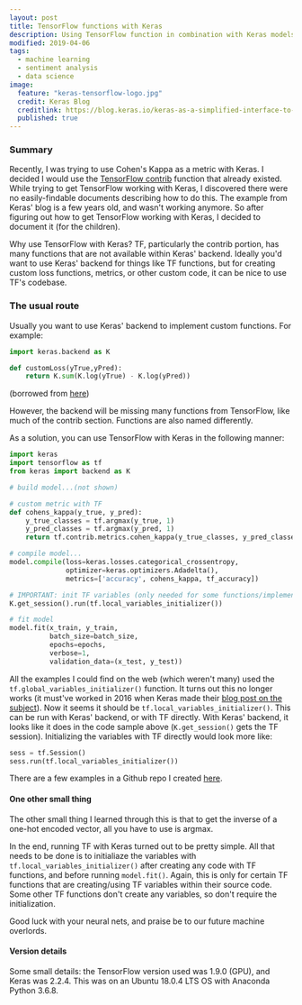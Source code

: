 ```yaml
---
layout: post
title: TensorFlow functions with Keras
description: Using TensorFlow function in combination with Keras models
modified: 2019-04-06
tags:
  - machine learning
  - sentiment analysis
  - data science
image:
  feature: "keras-tensorflow-logo.jpg"
  credit: Keras Blog
  creditlink: https://blog.keras.io/keras-as-a-simplified-interface-to-tensorflow-tutorial.html#using-keras-models-with-tensorflow
  published: true
---
```


### Summary
Recently, I was trying to use Cohen's Kappa as a metric with Keras.  I decided I would use the [TensorFlow contrib](https://www.tensorflow.org/api_docs/python/tf/contrib/metrics/cohen_kappa) function that already existed.  While trying to get TensorFlow working with Keras, I discovered there were no easily-findable documents describing how to do this.  The example from Keras' blog is a few years old, and wasn't working anymore.  So after figuring out how to get TensorFlow working with Keras, I decided to document it (for the children).

Why use TensorFlow with Keras?  TF, particularly the contrib portion, has many functions that are not available within Keras' backend.  Ideally you'd want to use Keras' backend for things like TF functions, but for creating custom loss functions, metrics, or other custom code, it can be nice to use TF's codebase.
<!--more-->

### The usual route
Usually you want to use Keras' backend to implement custom functions.  For example:

```python
import keras.backend as K

def customLoss(yTrue,yPred):
    return K.sum(K.log(yTrue) - K.log(yPred))
```
(borrowed from [here](https://stackoverflow.com/a/43821374/4549682))

However, the backend will be missing many functions from TensorFlow, like much of the contrib section.  Functions are also named differently.

As a solution, you can use TensorFlow with Keras in the following manner:

```python
import keras
import tensorflow as tf
from keras import backend as K

# build model...(not shown)

# custom metric with TF
def cohens_kappa(y_true, y_pred):
    y_true_classes = tf.argmax(y_true, 1)
    y_pred_classes = tf.argmax(y_pred, 1)
    return tf.contrib.metrics.cohen_kappa(y_true_classes, y_pred_classes, 10)[1]

# compile model...
model.compile(loss=keras.losses.categorical_crossentropy,
              optimizer=keras.optimizers.Adadelta(),
              metrics=['accuracy', cohens_kappa, tf_accuracy])

# IMPORTANT: init TF variables (only needed for some functions/implementations)
K.get_session().run(tf.local_variables_initializer())

# fit model
model.fit(x_train, y_train,
          batch_size=batch_size,
          epochs=epochs,
          verbose=1,
          validation_data=(x_test, y_test))
```

All the examples I could find on the web (which weren't many) used the `tf.global_variables_initializer()` function.  It turns out this no longer works (it must've worked in 2016 when Keras made their [blog post on the subject](https://blog.keras.io/keras-as-a-simplified-interface-to-tensorflow-tutorial.html#using-keras-models-with-tensorflow)).  Now it seems it should be `tf.local_variables_initializer()`.  This can be run with Keras' backend, or with TF directly.  With Keras' backend, it looks like it does in the code sample above (`K.get_session()` gets the TF session).  Initializing the variables with TF directly would look more like:

```python
sess = tf.Session()
sess.run(tf.local_variables_initializer())
```

There are a few examples in a Github repo I created [here](https://github.com/nateGeorge/tensorflow_with_keras).

#### One other small thing
The other small thing I learned through this is that to get the inverse of a one-hot encoded vector, all you have to use is argmax.

In the end, running TF with Keras turned out to be pretty simple.  All that needs to be done is to initialiaze the variables with `tf.local_variables_initializer()` after creating any code with TF functions, and before running `model.fit()`.  Again, this is only for certain TF functions that are creating/using TF variables within their source code.  Some other TF functions don't create any variables, so don't require the initialization.

Good luck with your neural nets, and praise be to our future machine overlords.

#### Version details
Some small details: the TensorFlow version used was 1.9.0 (GPU), and Keras was 2.2.4.  This was on an Ubuntu 18.0.4 LTS OS with Anaconda Python 3.6.8.
